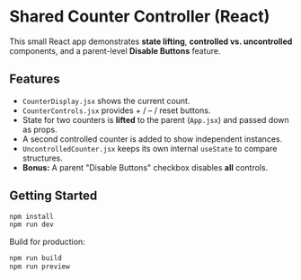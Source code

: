 # Shared Counter Controller (React)

This small React app demonstrates **state lifting**, **controlled vs. uncontrolled** components, and a parent-level
**Disable Buttons** feature.

## Features
- `CounterDisplay.jsx` shows the current count.
- `CounterControls.jsx` provides + / – / reset buttons.
- State for two counters is **lifted** to the parent (`App.jsx`) and passed down as props.
- A second controlled counter is added to show independent instances.
- `UncontrolledCounter.jsx` keeps its own internal `useState` to compare structures.
- **Bonus:** A parent "Disable Buttons" checkbox disables **all** controls.

## Getting Started
```bash
npm install
npm run dev
```

Build for production:
```bash
npm run build
npm run preview
```
